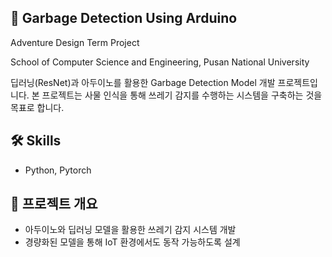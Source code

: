 ## 🚀 Garbage Detection Using Arduino

Adventure Design Term Project

School of Computer Science and Engineering, Pusan National University

딥러닝(ResNet)과 아두이노를 활용한 Garbage Detection Model 개발 프로젝트입니다. 본 프로젝트는 사물 인식을 통해 쓰레기 감지를 수행하는 시스템을 구축하는 것을 목표로 합니다.

## 🛠 Skills
- Python, Pytorch


## 📌 프로젝트 개요
- 아두이노와 딥러닝 모델을 활용한 쓰레기 감지 시스템 개발
- 경량화된 모델을 통해 IoT 환경에서도 동작 가능하도록 설계
